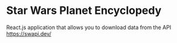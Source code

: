 # Star Wars Planet Encyclopedy

React.js application that allows you to download data from the API https://swapi.dev/

